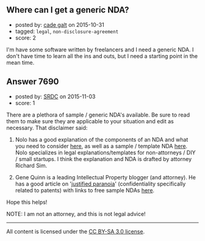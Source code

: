 ## Where can I get a generic NDA?

- posted by: [cade galt](https://stackexchange.com/users/6486463/cade-galt) on 2015-10-31
- tagged: `legal`, `non-disclosure-agreement`
- score: 2

<p>I'm have some software written by freelancers and I need a generic NDA.  I don't have time to learn all the ins and outs, but I need a starting point in the mean time.</p>



## Answer 7690

- posted by: [SRDC](https://stackexchange.com/users/5438059/srdc) on 2015-11-03
- score: 1

<p>There are a plethora of sample / generic NDA's available. Be sure to read them to make sure they are applicable to your situation and edit as necessary. That disclaimer said:</p>

<ol>
<li><p>Nolo has a good explanation of the components of an NDA and what you need to consider <a href="http://www.nolo.com/legal-encyclopedia/nondisclosure-agreements-29630.html" rel="nofollow">here</a>, as well as a sample / template NDA <a href="https://www.nolo.com/products/nondisclosure-confidentiality-agreement-pr111.html" rel="nofollow">here</a>. Nolo specializes in legal explanations/templates for non-attorneys / DIY / small startups. I think the explanation and NDA is drafted by attorney Richard Sim.</p></li>
<li><p>Gene Quinn is a leading Intellectual Property blogger (and attorney). He has a good article on '<a href="http://www.ipwatchdog.com/2013/11/16/justified-paranoia-confidentiality-before-and-after-patent-filings/id=46374/" rel="nofollow">justified paranoia</a>' (confidentiality specifically related to patents) with links to free sample NDAs <a href="http://www.ipwatchdog.com/tradesecret/sample-confidentiality-agreements/" rel="nofollow">here</a>.</p></li>
</ol>

<p>Hope this helps!</p>

<p>NOTE: I am not an attorney, and this is not legal advice!</p>




---

All content is licensed under the [CC BY-SA 3.0 license](https://creativecommons.org/licenses/by-sa/3.0/).
